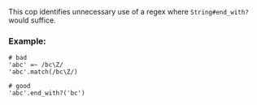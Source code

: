 This cop identifies unnecessary use of a regex where `String#end_with?`
would suffice.

### Example:
    # bad
    'abc' =~ /bc\Z/
    'abc'.match(/bc\Z/)

    # good
    'abc'.end_with?('bc')